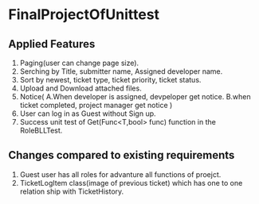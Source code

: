 # FinalProjectOfUnittest
## Applied Features
1. Paging(user can change page size).<br/>
2. Serching by Title, submitter name, Assigned developer name.<br/>
3. Sort by newest, ticket type, ticket priority, ticket status.<br/>
4. Upload and Download attached files.<br/>
5. Notice( A.When developer is assigned, devpeloper get notice.  B.when ticket completed, project manager get notice ) 
6. User can log in as Guest without Sign up.
7. Success unit test of Get(Func<T,bool> func) function in the RoleBLLTest. 
## Changes compared to existing requirements
1. Guest user has all roles for advanture all functions of proejct.
2. TicketLogItem class(image of previous ticket) which has one to one relation ship with TicketHistory.
